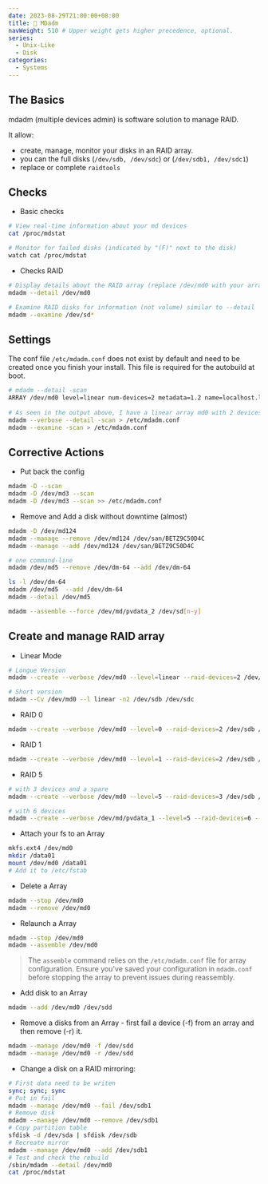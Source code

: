 ```yaml
---
date: 2023-08-29T21:00:00+08:00
title: 🌱 MDadm
navWeight: 510 # Upper weight gets higher precedence, optional.
series:
  - Unix-Like
  - Disk
categories:
  - Systems
---
```



## The Basics

mdadm (multiple devices admin) is software solution to manage RAID.    
   
It allow: 
  - create, manage, monitor your disks in an RAID array.
  - you can the full disks (`/dev/sdb, /dev/sdc`) or (`/dev/sdb1, /dev/sdc1`)
  - replace or complete `raidtools`
	
## Checks 

* Basic checks 
```bash
# View real-time information about your md devices
cat /proc/mdstat 

# Monitor for failed disks (indicated by "(F)" next to the disk)
watch cat /proc/mdstat
```

* Checks RAID
```bash
# Display details about the RAID array (replace /dev/md0 with your array)
mdadm --detail /dev/md0 

# Examine RAID disks for information (not volume) similar to --detail
mdadm --examine /dev/sd*
```

## Settings

The conf file `/etc/mdadm.conf` does not exist by default and need to be created once you finish your install. 
This file is required for the autobuild at boot. 

```bash
# mdadm --detail -scan 
ARRAY /dev/md0 level=linear num-devices=2 metadata=1.2 name=localhost.localdomain:0 UUID=a50ac9f2:62646d92:725255bd:7f9d30e3 devices=/dev/sdb,/dev/sdc 
	
# As seen in the output above, I have a linear array md0 with 2 devices /dev/sdb and /dev/sdc.
mdadm --verbose --detail -scan > /etc/mdadm.conf 
mdadm --examine -scan > /etc/mdadm.conf
```

## Corrective Actions 

* Put back the config 
```bash
mdadm -D --scan
mdadm -D /dev/md3 --scan
mdadm -D /dev/md3 --scan >> /etc/mdadm.conf
```

* Remove and Add a disk without downtime (almost) 
```bash
mdadm -D /dev/md124
mdadm --manage --remove /dev/md124 /dev/san/BETZ9C50D4C
mdadm --manage --add /dev/md124 /dev/san/BETZ9C50D4C

# one command-line
mdadm /dev/md5 --remove /dev/dm-64 --add /dev/dm-64

ls -l /dev/dm-64 
mdadm /dev/md5  --add /dev/dm-64 
mdadm --detail /dev/md5

mdadm --assemble --force /dev/md/pvdata_2 /dev/sd[n-y]
```
		
## Create and manage RAID array

* Linear Mode
```bash
# Longue Version
mdadm --create --verbose /dev/md0 --level=linear --raid-devices=2 /dev/sdb /dev/sdc

# Short version
mdadm --Cv /dev/md0 --l linear -n2 /dev/sdb /dev/sdc
```
		
* RAID 0
```bash
mdadm --create --verbose /dev/md0 --level=0 --raid-devices=2 /dev/sdb /dev/sdc
```

* RAID 1
```bash
mdadm --create --verbose /dev/md0 --level=1 --raid-devices=2 /dev/sdb /dev/sdc --spare-devices=/dev/sdd
```

* RAID 5
```bash
# with 3 devices and a spare
mdadm --create --verbose /dev/md0 --level=5 --raid-devices=3 /dev/sdb /dev/sdc /dev/sdd --spare-devices=/dev/sde  

# with 6 devices
mdadm --create --verbose /dev/md/pvdata_1 --level=5 --raid-devices=6 --assume-clean /dev/sd[c-h]
```
		
* Attach your fs to an Array
```bash
mkfs.ext4 /dev/md0
mkdir /data01
mount /dev/md0 /data01
# Add it to /etc/fstab
```

* Delete a Array
```bash		
mdadm --stop /dev/md0
mdadm --remove /dev/md0
```

* Relaunch a Array 
```bash
mdadm --stop /dev/md0
mdadm --assemble /dev/md0
```

> The `assemble` command relies on the `/etc/mdadm.conf` file for array configuration. Ensure you've saved your configuration in `mdadm.conf` before stopping the array to prevent issues during reassembly.
		
* Add disk to an Array 
```bash
mdadm --add /dev/md0 /dev/sdd
```
		
* Remove a disks from an Array - first fail a device (-f) from an array and then remove (-r) it.
```bash
mdadm --manage /dev/md0 -f /dev/sdd
mdadm --manage /dev/md0 -r /dev/sdd
```
		
* Change a disk on a RAID mirroring: 

```bash
# First data need to be writen
sync; sync; sync
# Put in fail 
mdadm --manage /dev/md0 --fail /dev/sdb1
# Remove disk
mdadm --manage /dev/md0 --remove /dev/sdb1
# Copy partition table
sfdisk -d /dev/sda | sfdisk /dev/sdb
# Recreate mirror
mdadm --manage /dev/md0 --add /dev/sdb1
# Test and check the rebuild 
/sbin/mdadm --detail /dev/md0 
cat /proc/mdstat 
```

